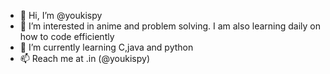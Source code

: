 - 👋 Hi, I’m @youkispy
- 👀 I’m interested in anime and problem solving. I am also learning daily on how to code efficiently
- 🌱 I’m currently learning C,java and python
- 📫 Reach me at .in (@youkispy)

<!---
youkispy/youkispy is a ✨ special ✨ repository because its `README.md` (this file) appears on your GitHub profile.
You can click the Preview link to take a look at your changes.
--->
